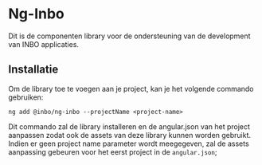 # Ng-Inbo

Dit is de componenten library voor de ondersteuning van de development van INBO applicaties.

## Installatie

Om de library toe te voegen aan je project, kan je het volgende commando gebruiken:

`ng add @inbo/ng-inbo --projectName <project-name>`

Dit commando zal de library installeren en de angular.json van het project aanpassen zodat ook de assets van deze
library kunnen worden gebruikt. Indien er geen project name parameter wordt meegegeven, zal de assets aanpassing
gebeuren voor het eerst project in de `angular.json`;

